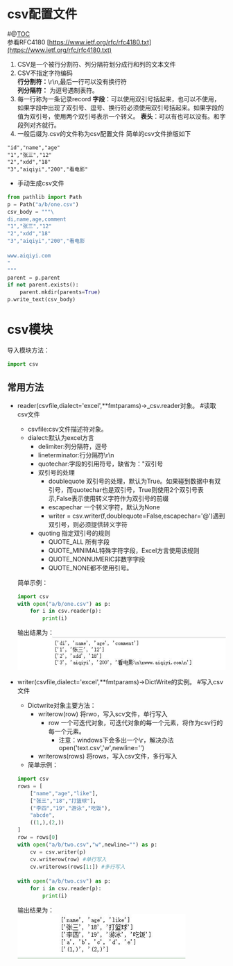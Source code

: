 # csv配置文件
#@[TOC](目录结构)  
参看RFC4180 [https://www.ietf.org/rfc/rfc4180.txt](https://www.ietf.org/rfc/rfc4180.txt)    
1. CSV是一个被行分割符、列分隔符划分成行和列的文本文件  
2. CSV不指定字符编码  
**行分割符：**\\r\\n,最后一行可以没有换行符    
**列分隔符：** 为逗号遇制表符。
3. 每一行称为一条记录record
**字段**：可以使用双引号括起来，也可以不使用，如果字段中出现了双引号、逗号、换行符必须使用双引号括起来。如果字段的值为双引号，使用两个双引号表示一个转义。
**表头**：可以有也可以没有。和字段列对齐就行。  
4. 一般后缀为.csv的文件称为csv配置文件
简单的csv文件排版如下
````
"id","name","age"
"1","张三","12"
"2","xdd","18"
"3","aiqiyi","200","看电影"
````
* 手动生成csv文件
````python
from pathlib import Path
p = Path("a/b/one.csv")
csv_body = """\
di,name,age,comment
"1","张三","12"
"2","xdd","18"
"3","aiqiyi","200","看电影

www.aiqiyi.com
"
"""
parent = p.parent
if not parent.exists():
    parent.mkdir(parents=True)
p.write_text(csv_body)   
````  
# csv模块
导入模块方法：
````python
import csv 
````
## 常用方法
* reader(csvfile,dialect='excel',**fmtparams)->_csv.reader对象。 #读取csv文件
    * csvfile:csv文件描述符对象。
    * dialect:默认为excel方言
        * delimiter:列分隔符，逗号
        * lineterminator:行分隔符\\r\\n
        * quotechar:字段的引用符号，缺省为："双引号
        * 双引号的处理
            * doublequote 双引号的处理，默认为True。如果碰到数据中有双引号，而quotechar也是双引号，True则使用2个双引号表示,False表示使用转义字符作为双引号的前缀
            * escapechar 一个转义字符，默认为None
            * writer = csv.writer(f,doublequote=False,escapechar='@')遇到双引号，则必须提供转义字符
        * quoting 指定双引号的规则
            * QUOTE_ALL 所有字段
            * QUOTE_MINIMAL特殊字符字段，Excel方言使用该规则
            * QUOTE_NONNUMERIC非数字字段
            * QUOTE_NONE都不使用引号。    
    
    简单示例：  
    ````python
    import csv
    with open("a/b/one.csv") as p:
        for i in csv.reader(p):
            print(i)
    ````  
    输出结果为：  
    ![csv001](https://raw.githubusercontent.com/1263351411/xdd.github.io/master/img/python/csv001.jpg)  

* writer(csvfile,dialect='excel',**fmtparams)->DictWrite的实例。 #写入csv文件
    * Dictwrite对象主要方法：
        * writerow(row) 将rwo，写入scv文件，单行写入
            * row 一个可迭代对象，可迭代对象的每一个元素，将作为csv行的每一个元素。
                * 注意：windows下会多出一个\\r，解决办法open('text.csv','w',newline='')
        * writerows(rows) 将rows，写入csv文件，多行写入
    * 简单示例：
    ````python
    import csv
    rows = [
        ["name","age","like"],
        ["张三","18","打篮球"],
        ("李四","19","游泳","吃饭"),
        "abcde",
        ((1,),(2,))
    ]
    row = rows[0]
    with open("a/b/two.csv","w",newline="") as p:
        cv = csv.writer(p)
        cv.writerow(row) #单行写入
        cv.writerows(rows[1:]) #多行写入
        
    with open("a/b/two.csv") as p:
        for i in csv.reader(p):
            print(i)
    ````  
    输出结果为：  
    ![csv002](https://raw.githubusercontent.com/1263351411/xdd.github.io/master/img/python/csv002.jpg)